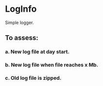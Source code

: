# LogInfo
Simple logger.

## To assess:
### a. New log file at day start.
### b. New log file when file reaches x Mb.
### c. Old log file is zipped.
